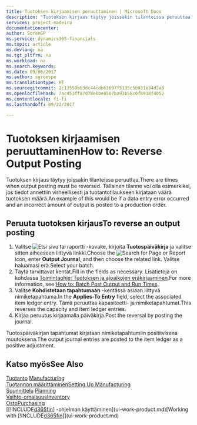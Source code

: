 ```yaml
---
title: Tuotoksen kirjaamisen peruuttaminen | Microsoft Docs
description: "Tuotoksen kirjaus täytyy joissakin tilanteissa peruuttaa. Tällainen tilanne voi olla esimerkiksi, jos tietojen syötössä on ilmennyt virhe ja tuotantotilaukseen kirjataan väärä tuotoksen määrä."
services: project-madeira
documentationcenter: 
author: SorenGP
ms.service: dynamics365-financials
ms.topic: article
ms.devlang: na
ms.tgt_pltfrm: na
ms.workload: na
ms.search.keywords: 
ms.date: 09/06/2017
ms.author: sgroespe
ms.translationtype: HT
ms.sourcegitcommit: 2c13559bb3dc44cdb61697f5135c5b931e34d2a8
ms.openlocfilehash: 7ac453ff87d78e6be0567ba93b58c0f8938f4052
ms.contentlocale: fi-fi
ms.lasthandoff: 09/22/2017

---
```

# <a name="how-to-reverse-output-posting"></a><span data-ttu-id="15e71-104">Tuotoksen kirjaamisen peruuttaminen</span><span class="sxs-lookup"><span data-stu-id="15e71-104">How to: Reverse Output Posting</span></span>
<span data-ttu-id="15e71-105">Tuotoksen kirjaus täytyy joissakin tilanteissa peruuttaa.</span><span class="sxs-lookup"><span data-stu-id="15e71-105">There are times when output posting must be reversed.</span></span> <span data-ttu-id="15e71-106">Tällainen tilanne voi olla esimerkiksi, jos tiedot annettiin virheellisesti ja tuotantotilaukseen kirjataan väärä tuotoksen määrä.</span><span class="sxs-lookup"><span data-stu-id="15e71-106">An example of this would be if a data entry error occurred and an incorrect amount of output is posted to a production order.</span></span>  

## <a name="to-reverse-an-output-posting"></a><span data-ttu-id="15e71-107">Peruuta tuotoksen kirjaus</span><span class="sxs-lookup"><span data-stu-id="15e71-107">To reverse an output posting</span></span>  
1.  <span data-ttu-id="15e71-108">Valitse ![Etsi sivu tai raportti](media/ui-search/search_small.png "Etsi sivu tai raportti -kuvake") -kuvake, kirjoita **Tuotospäiväkirja** ja valitse sitten aiheeseen liittyvä linkki.</span><span class="sxs-lookup"><span data-stu-id="15e71-108">Choose the ![Search for Page or Report](media/ui-search/search_small.png "Search for Page or Report icon") icon, enter **Output Journal**, and then choose the related link.</span></span> <span data-ttu-id="15e71-109">Valitse haluamasi erä.</span><span class="sxs-lookup"><span data-stu-id="15e71-109">Select your batch.</span></span>  
2. <span data-ttu-id="15e71-110">Täytä tarvittavat kentät.</span><span class="sxs-lookup"><span data-stu-id="15e71-110">Fill in the fields as necessary.</span></span> <span data-ttu-id="15e71-111">Lisätietoja on kohdassa [Toimintaohje: Tuotoksen ja ajoaikojen eräkirjaaminen](production-how-to-post-output-quantity.md).</span><span class="sxs-lookup"><span data-stu-id="15e71-111">For more information, see [How to: Batch Post Output and Run Times](production-how-to-post-output-quantity.md).</span></span>
3.  <span data-ttu-id="15e71-112">Valitse **Kohdistetaan tapahtumaan** -kentässä asiaan liittyvä nimiketapahtuma.</span><span class="sxs-lookup"><span data-stu-id="15e71-112">In the **Applies-To Entry** field, select the associated item ledger entry.</span></span> <span data-ttu-id="15e71-113">Tämä peruuttaa kapasiteetti- ja nimiketapahtumat.</span><span class="sxs-lookup"><span data-stu-id="15e71-113">This reverses the capacity and item ledger entries.</span></span>  
4. <span data-ttu-id="15e71-114">Kirjaa peruutus kirjaamalla päiväkirja.</span><span class="sxs-lookup"><span data-stu-id="15e71-114">Post the reversal by posting the journal.</span></span>  

<span data-ttu-id="15e71-115">Tuotospäiväkirjan tapahtumat kirjataan nimiketapahtumiin positiivisena muutoksena.</span><span class="sxs-lookup"><span data-stu-id="15e71-115">The output journal entries are posted to the item ledger as a positive adjustment.</span></span>  

## <a name="see-also"></a><span data-ttu-id="15e71-116">Katso myös</span><span class="sxs-lookup"><span data-stu-id="15e71-116">See Also</span></span>  
 <span data-ttu-id="15e71-117">[Tuotanto](production-manage-manufacturing.md)  </span><span class="sxs-lookup"><span data-stu-id="15e71-117">[Manufacturing](production-manage-manufacturing.md)  </span></span>  
 [<span data-ttu-id="15e71-118">Tuotannon määrittäminen</span><span class="sxs-lookup"><span data-stu-id="15e71-118">Setting Up Manufacturing</span></span>](production-configure-production-processes.md)  
 <span data-ttu-id="15e71-119">[Suunnittelu](production-planning.md)    </span><span class="sxs-lookup"><span data-stu-id="15e71-119">[Planning](production-planning.md)    </span></span>  
 [<span data-ttu-id="15e71-120">Vaihto-omaisuus</span><span class="sxs-lookup"><span data-stu-id="15e71-120">Inventory</span></span>](inventory-manage-inventory.md)  
 [<span data-ttu-id="15e71-121">Osto</span><span class="sxs-lookup"><span data-stu-id="15e71-121">Purchasing</span></span>](purchasing-manage-purchasing.md)  
 <span data-ttu-id="15e71-122">[[!INCLUDE[d365fin](includes/d365fin_md.md)] -ohjelman käyttäminen](ui-work-product.md)</span><span class="sxs-lookup"><span data-stu-id="15e71-122">[Working with [!INCLUDE[d365fin](includes/d365fin_md.md)]](ui-work-product.md)</span></span>  

